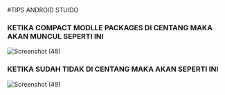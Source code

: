 #TIPS ANDROID STUIDO 
### KETIKA COMPACT MODLLE PACKAGES DI CENTANG MAKA AKAN MUNCUL SEPERTI INI
![Screenshot (48)](https://github.com/user-attachments/assets/e1fa9a9c-5c96-4bb5-ad0c-dff718422eb7)

### KETIKA SUDAH TIDAK DI CENTANG MAKA AKAN SEPERTI INI
![Screenshot (49)](https://github.com/user-attachments/assets/8925184b-eea8-4b57-87bb-37ac635f51b9)

